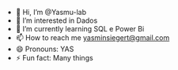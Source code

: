 - 👋 Hi, I’m @Yasmu-lab
- 👀 I’m interested in Dados
- 🌱 I’m currently learning SQL e Power Bi
- 📫 How to reach me yasminsiegert@gmail.com
- 😄 Pronouns: YAS
- ⚡ Fun fact: Many things

<!---
Yasmu-lab/Yasmu-lab is a ✨ special ✨ repository because its `README.md` (this file) appears on your GitHub profile.
You can click the Preview link to take a look at your changes.
--->
